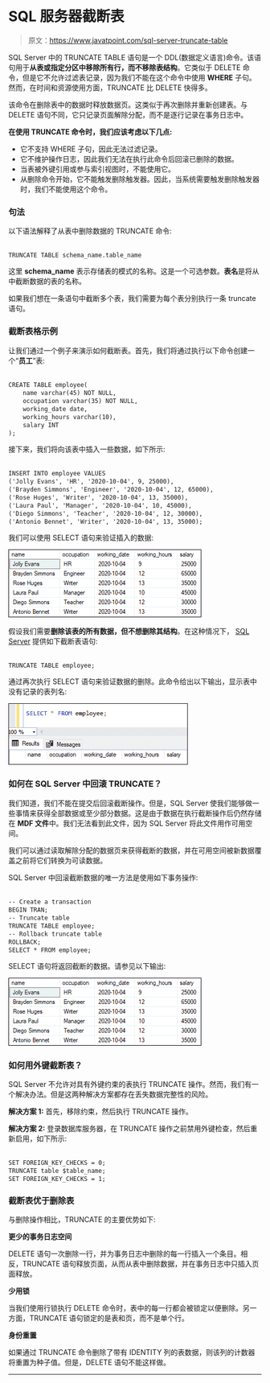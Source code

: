 # SQL 服务器截断表

> 原文：<https://www.javatpoint.com/sql-server-truncate-table>

SQL Server 中的 TRUNCATE TABLE 语句是一个 DDL(数据定义语言)命令。该语句用于**从表或指定分区中移除所有行，而不移除表结构**。它类似于 DELETE 命令，但是它不允许过滤表记录，因为我们不能在这个命令中使用 **WHERE** 子句。然而，在时间和资源使用方面，TRUNCATE 比 DELETE 快得多。

该命令在删除表中的数据时释放数据页。这类似于再次删除并重新创建表。与 DELETE 语句不同，它只记录页面解除分配，而不是逐行记录在事务日志中。

**在使用 TRUNCATE 命令时，我们应该考虑以下几点:**

*   它不支持 WHERE 子句，因此无法过滤记录。
*   它不维护操作日志，因此我们无法在执行此命令后回滚已删除的数据。
*   当表被外键引用或参与索引视图时，不能使用它。
*   从删除命令开始，它不能触发删除触发器。因此，当系统需要触发删除触发器时，我们不能使用这个命令。

### 句法

以下语法解释了从表中删除数据的 TRUNCATE 命令:

```

TRUNCATE TABLE schema_name.table_name

```

这里 **schema_name** 表示存储表的模式的名称。这是一个可选参数。**表名**是将从中截断数据的表的名称。

如果我们想在一条语句中截断多个表，我们需要为每个表分别执行一条 truncate 语句。

### 截断表格示例

让我们通过一个例子来演示如何截断表。首先，我们将通过执行以下命令创建一个“**员工**”表:

```

CREATE TABLE employee(  
    name varchar(45) NOT NULL,    
    occupation varchar(35) NOT NULL,    
    working_date date,  
    working_hours varchar(10),
    salary INT
);

```

接下来，我们将向该表中插入一些数据，如下所示:

```

INSERT INTO employee VALUES    
('Jolly Evans', 'HR', '2020-10-04', 9, 25000),  
('Brayden Simmons', 'Engineer', '2020-10-04', 12, 65000),  
('Rose Huges', 'Writer', '2020-10-04', 13, 35000),  
('Laura Paul', 'Manager', '2020-10-04', 10, 45000),  
('Diego Simmons', 'Teacher', '2020-10-04', 12, 30000),  
('Antonio Bennet', 'Writer', '2020-10-04', 13, 35000);

```

我们可以使用 SELECT 语句来验证插入的数据:

![SQL Server Truncate Table](img/277852224bcc66237fdf0625365c5c20.png)

假设我们需要**删除该表的所有数据，但不想删除其结构**。在这种情况下， [SQL Server](https://www.javatpoint.com/sql-server-tutorial) 提供如下截断表语句:

```

TRUNCATE TABLE employee;

```

通过再次执行 SELECT 语句来验证数据的删除。此命令给出以下输出，显示表中没有记录的表列名:

![SQL Server Truncate Table](img/8b99dc279dc4ad4f803068843766dc4c.png)

### 如何在 SQL Server 中回滚 TRUNCATE？

我们知道，我们不能在提交后回滚截断操作。但是，SQL Server 使我们能够做一些事情来获得全部数据或至少部分数据。这是由于数据在执行截断操作后仍然存储在 **MDF 文件**中。我们无法看到此文件，因为 SQL Server 将此文件用作可用空间。

我们可以通过读取解除分配的数据页来获得截断的数据，并在可用空间被新数据覆盖之前将它们转换为可读数据。

SQL Server 中回滚截断数据的唯一方法是使用如下事务操作:

```

-- Create a transaction
BEGIN TRAN;
-- Truncate table
TRUNCATE TABLE employee;
-- Rollback truncate table
ROLLBACK;
SELECT * FROM employee;

```

SELECT 语句将返回截断的数据。请参见以下输出:

![SQL Server Truncate Table](img/f7b86349e43b89addab0e8813854fb90.png)

### 如何用外键截断表？

SQL Server 不允许对具有外键约束的表执行 TRUNCATE 操作。然而，我们有一个解决办法。但是这两种解决方案都存在丢失数据完整性的风险。

**解决方案 1:** 首先，移除约束，然后执行 TRUNCATE 操作。

**解决方案 2:** 登录数据库服务器，在 TRUNCATE 操作之前禁用外键检查，然后重新启用，如下所示:

```

SET FOREIGN_KEY_CHECKS = 0; 
TRUNCATE table $table_name; 
SET FOREIGN_KEY_CHECKS = 1;

```

### 截断表优于删除表

与删除操作相比，TRUNCATE 的主要优势如下:

**更少的事务日志空间**

DELETE 语句一次删除一行，并为事务日志中删除的每一行插入一个条目。相反，TRUNCATE 语句释放页面，从而从表中删除数据，并在事务日志中只插入页面释放。

**少用锁**

当我们使用行锁执行 DELETE 命令时，表中的每一行都会被锁定以便删除。另一方面，TRUNCATE 语句锁定的是表和页，而不是单个行。

**身份重置**

如果通过 TRUNCATE 命令删除了带有 IDENTITY 列的表数据，则该列的计数器将重置为种子值。但是，DELETE 语句不能这样做。

* * *
